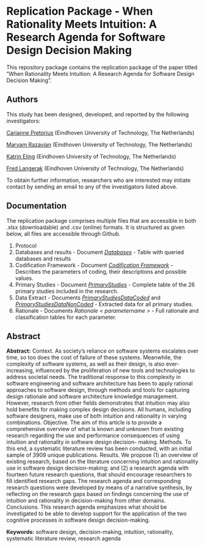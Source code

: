 
# Replication Package - When Rationality Meets Intuition: A Research Agenda for Software Design Decision Making

This repository package contains the replication package of the paper titled ”When Rationality Meets Intuition:
A Research Agenda for Software Design Decision Making”.


## Authors
This study has been designed, developed, and reported by the following investigators:

[Carianne Pretorius](mailto:c.pretorius@tue.nl?subject=ReplicationPackage) (Eindhoven University of Technology, The Netherlands)

[Maryam Razavian](mailto:m.razavian@tue.nl?subject=ReplicationPackage) (Eindhoven University of Technology, The Netherlands)

[Katrin Eling](mailto:k.eling@tue.nl?subject=ReplicationPackage) (Eindhoven University of Technology, The Netherlands)

[Fred Langerak](mailto:f.langerak@tue.nl?subject=ReplicationPackage)  (Eindhoven University of Technology, The Netherlands)

To obtain further information, researchers who are interested may initiate contact by sending an email to any of the investigators listed above.

## Documentation


The replication package comprises multiple files that are accessible in both .xlsx (downloadable) and .csv (online) formats. It is structured as given below, all files are accessible through Github. 

1.  Protocol
2. Databases and results - Document [_Databases_](CSV/Databases.csv) - Table with queried databases and results
3. Codification Framework - Document [_Codification Framework_](CodificationFramework.pdf)  - Describes the parameters of coding, their descriptions and possible values.
4. Primary Studies - Document [_PrimaryStudies_](CSV/PrimaryStudies.csv) - Complete table of the 26 primary studies included in the research. 
5. Data Extract - Documents [_PrimaryStudiesDataCoded_](CSV/PrimaryStudiesCoded.csv) and [_PrimaryStudiesDataNonCoded_](CSV/PrimaryStudiesNonCoded.csv) - Extracted data for all primary studies.
6. Rationale - Documents _Rationale < parametername >_ - Full rationale and classification tables for each parameter. 


## Abstract 

**Abstract:** Context. As society’s reliance on software systems escalates over time, so too does the cost
of failure of these systems. Meanwhile, the complexity of software systems, as well as their design, is
also ever-increasing, influenced by the proliferation of new tools and technologies to address societal
needs. The traditional response to this complexity in software engineering and software architecture
has been to apply rational approaches to software design, through methods and tools for capturing
design rationale and software architecture knowledge management. However, research from other fields
demonstrates that intuition may also hold benefits for making complex design decisions. All humans,
including software designers, make use of both intuition and rationality in varying combinations.
Objective. The aim of this article is to provide a comprehensive overview of what is known and
unknown from existing research regarding the use and performance consequences of using intuition and
rationality in software design decision- making.
Methods. To this end, a systematic literature review has been conducted, with an initial sample of
3909 unique publications.
Results. We propose (1) an overview of existing research, based on the literature concerning intuition
and rationality use in software design decision-making; and (2) a research agenda with fourteen future
research questions, that should encourage researchers to fill identified research gaps. The research
agenda and corresponding research questions were developed by means of a narrative synthesis, by
reflecting on the research gaps based on findings concerning the use of intuition and rationality in
decision-making from other domains. Conclusions. This research agenda emphasizes what should be
investigated to be able to develop support for the application of the two cognitive processes in software
design decision-making.

**Keywords:** software design, decision-making, intuition, rationality, systematic literature review, research
agenda
